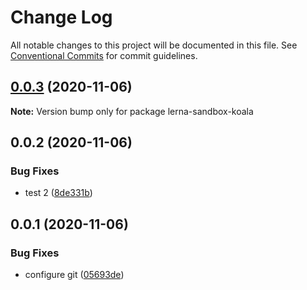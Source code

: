 # Change Log

All notable changes to this project will be documented in this file.
See [Conventional Commits](https://conventionalcommits.org) for commit guidelines.

## [0.0.3](https://github.com/jr-codes/lerna-sandbox/compare/v0.0.2...v0.0.3) (2020-11-06)

**Note:** Version bump only for package lerna-sandbox-koala





## 0.0.2 (2020-11-06)


### Bug Fixes

* test 2 ([8de331b](https://github.com/jr-codes/lerna-sandbox/commit/8de331b68f98781427665fb260ab5bc45bbbfa4a))





## 0.0.1 (2020-11-06)


### Bug Fixes

* configure git ([05693de](https://github.com/jr-codes/lerna-sandbox/commit/05693de1f203ec6eea35baa0c0f1888dfc21147e))

